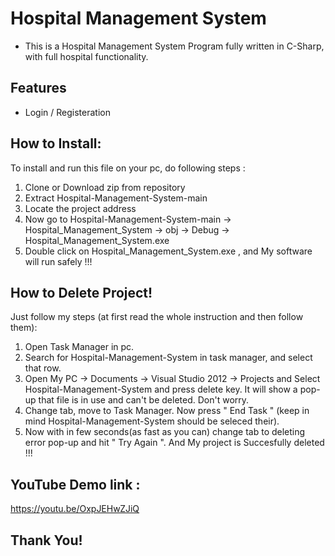 # Hospital Management System
- This is a Hospital Management System Program fully written in C-Sharp, with full hospital functionality.

## Features
- Login / Registeration

## How to Install:
To install and run this file on your pc, do following steps :

1. Clone or Download zip from repository
2. Extract Hospital-Management-System-main
3. Locate the project address
4. Now go to Hospital-Management-System-main -> Hospital_Management_System -> obj -> Debug -> Hospital_Management_System.exe
5. Double click on Hospital_Management_System.exe , and My software will run safely !!!

## How to Delete Project!

Just follow my steps (at first read the whole instruction and then follow them):
  1. Open Task Manager in pc.
  2. Search for Hospital-Management-System in task manager, and select that row.
  3. Open My PC -> Documents -> Visual Studio 2012 -> Projects and Select Hospital-Management-System and press delete key. It will show a pop-up that file is in use and can't be deleted. Don't worry.
  4. Change tab, move to Task Manager. Now press " End Task " (keep in mind Hospital-Management-System should be seleced their).
  5. Now with in few seconds(as fast as you can) change tab to deleting error pop-up and hit " Try Again ". And My project is Succesfully deleted !!!

## YouTube Demo link :

https://youtu.be/OxpJEHwZJiQ

## Thank You!

